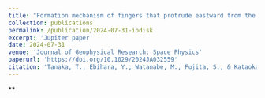 ```yaml
---
title: "Formation mechanism of fingers that protrude eastward from the Io plasma disk during the interchange instability"
collection: publications
permalink: /publication/2024-07-31-iodisk
excerpt: 'Jupiter paper'
date: 2024-07-31
venue: 'Journal of Geophysical Research: Space Physics'
paperurl: 'https://doi.org/10.1029/2024JA032559'
citation: 'Tanaka, T., Ebihara, Y., Watanabe, M., Fujita, S., & Kataoka, R. (2024). &quot;Formation mechanism of fingers that protrude eastward from the Io plasma disk during the interchange instability&quot; <i>Journal of Geophysical Research: Space Physics</i>. 129, e2024JA032559'
---
```


**
